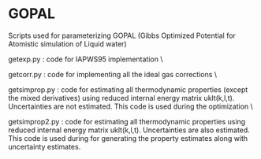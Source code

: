 # GOPAL
Scripts used for parameterizing GOPAL (Gibbs Optimized Potential for Atomistic simulation of Liquid water)

getexp.py : code for IAPWS95 implementation  \\

getcorr.py : code for implementing all the ideal gas corrections \\

getsimprop.py : code for estimating all thermodynamic properties (except the mixed derivatives) using reduced internal energy matrix uklt(k,l,t). Uncertainties are not estimated. This code is used during the optimization \\

getsimprop2.py : code for estimating all thermodynamic properties using reduced internal energy matrix uklt(k,l,t). Uncertainties are also estimated. This code is used during for generating the property estimates along with uncertainty estimates.

